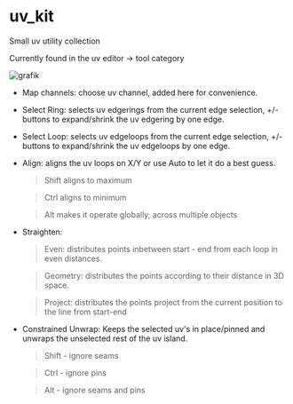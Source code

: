 # uv_kit
Small uv utility collection

Currently found in the uv editor -> tool category

![grafik](https://user-images.githubusercontent.com/13512160/235476892-9e3120ba-3bdf-4656-a447-3fdd2bbe7318.png)

- Map channels: choose uv channel, added here for convenience. 
- Select Ring: selects uv edgerings from the current edge selection, +/- buttons to expand/shrink the uv edgering by one edge.
- Select Loop: selects uv edgeloops from the current edge selection, +/- buttons to expand/shrink the uv edgeloops by one edge.
- Align: aligns the uv loops on X/Y or use Auto to let it do a best guess. 
  
  > Shift aligns to maximum
  
  > Ctrl  aligns to minimum
  
  > Alt   makes it operate globally, across multiple objects
  
- Straighten: 
  
  > Even: distributes points inbetween start - end from each loop in even distances.
  
  > Geometry: distributes the points according to their distance in 3D space.
  
  > Project: distributes the points project from the current position to the line from start-end
  
- Constrained Unwrap: Keeps the selected uv's in place/pinned and unwraps the unselected rest of the uv island.

  > Shift - ignore seams
   
  > Ctrl  - ignore pins
   
  > Alt   - ignore seams and pins
